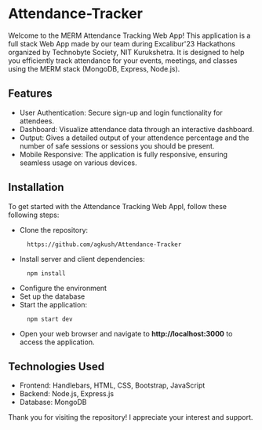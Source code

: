 # Attendance-Tracker
Welcome to the MERM Attendance Tracking Web App! This application is a full stack Web App made by our team during Excalibur'23 Hackathons organized by Technobyte Society, NIT Kurukshetra. It is designed to help you efficiently track attendance for your events, meetings, and classes using the MERM stack (MongoDB, Express, Node.js).

## Features
* User Authentication: Secure sign-up and login functionality for attendees.
* Dashboard: Visualize attendance data through an interactive dashboard.
* Output: Gives a detailed output of your attendence percentage and the number of safe sessions or sessions you should be present.
* Mobile Responsive: The application is fully responsive, ensuring seamless usage on various devices.

## Installation
To get started with the Attendance Tracking Web Appl, follow these following steps:
* Clone the repository:
  ```
    https://github.com/agkush/Attendance-Tracker
  ```
* Install server and client dependencies:
  ```
    npm install
  ```
* Configure the environment
* Set up the database
* Start the application:
  ```
    npm start dev
  ```
* Open your web browser and navigate to **http://localhost:3000** to access the application.

## Technologies Used
* Frontend: Handlebars, HTML, CSS, Bootstrap, JavaScript
* Backend: Node.js, Express.js
* Database: MongoDB

Thank you for visiting the repository! I appreciate your interest and support.
